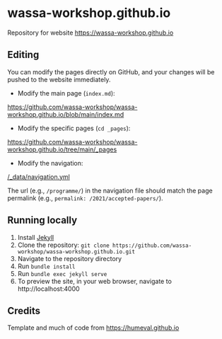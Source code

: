# wassa-workshop.github.io


Repository for website https://wassa-workshop.github.io

## Editing

You can modify the pages directly on GitHub, and your changes will be pushed to the website immediately.

- Modify the main page (`index.md`):

https://github.com/wassa-workshop/wassa-workshop.github.io/blob/main/index.md

- Modify the specific pages (`cd _pages`):

https://github.com/wassa-workshop/wassa-workshop.github.io/tree/main/_pages

- Modify the navigation:

[/_data/navigation.yml](./_data/navigation.yml)

The url (e.g., `/programme/`) in the navigation file should match the page permalink (e.g., `permalink: /2021/accepted-papers/`).


## Running locally

1. Install [Jekyll](https://jekyllrb.com/docs/installation/)
2. Clone the repository: `git clone https://github.com/wassa-workshop/wassa-workshop.github.io.git`
2. Navigate to the repository directory 
3. Run `bundle install`
4. Run `bundle exec jekyll serve`
5. To preview the site, in your web browser, navigate to http://localhost:4000

## Credits

Template and much of code from https://humeval.github.io
